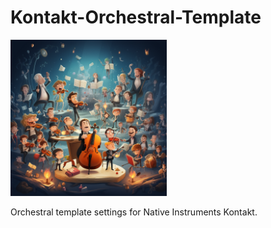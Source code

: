 # Kontakt-Orchestral-Template

<img src="https://github.com/PrimeEagle/Kontakt-Orchestral-Template/blob/main/orchestra.png?raw=true" width="250" />

Orchestral template settings for Native Instruments Kontakt.
